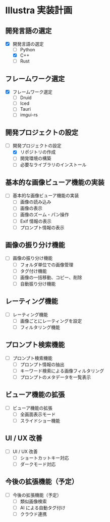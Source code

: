 # Illustra 実装計画

## 開発言語の選定

- [x] 開発言語の選定
  - [ ] Python
  - [x] C++
  - [ ] Rust

## フレームワーク選定

- [x] フレームワーク選定
  - [ ] Druid
  - [ ] Iced
  - [ ] Tauri
  - [ ] imgui-rs

## 開発プロジェクトの設定

- [ ] 開発プロジェクトの設定
  - [x] リポジトリの作成
  - [ ] 開発環境の構築
  - [ ] 必要なライブラリのインストール

## 基本的な画像ビューア機能の実装

- [ ] 基本的な画像ビューア機能の実装
  - [ ] 画像の読み込み
  - [ ] 画像の表示
  - [ ] 画像のズーム・パン操作
  - [ ] Exif 情報の表示
  - [ ] プロンプト情報の表示

## 画像の振り分け機能

- [ ] 画像の振り分け機能
  - [ ] フォルダ単位での画像管理
  - [ ] タグ付け機能
  - [ ] 画像の一括移動、コピー、削除
  - [ ] 自動振り分け機能

## レーティング機能

- [ ] レーティング機能
  - [ ] 画像ごとにレーティングを設定
  - [ ] フィルタリング機能

## プロンプト検索機能

- [ ] プロンプト検索機能
  - [ ] プロンプト情報の抽出
  - [ ] キーワード検索による画像フィルタリング
  - [ ] プロンプトのメタデータを一覧表示

## ビューア機能の拡張

- [ ] ビューア機能の拡張
  - [ ] 全画面表示モード
  - [ ] スライドショー機能

## UI / UX 改善

- [ ] UI / UX 改善
  - [ ] ショートカットキー対応
  - [ ] ダークモード対応

## 今後の拡張機能（予定）

- [ ] 今後の拡張機能（予定）
  - [ ] 類似画像検索
  - [ ] AI による自動タグ付け
  - [ ] クラウド連携
